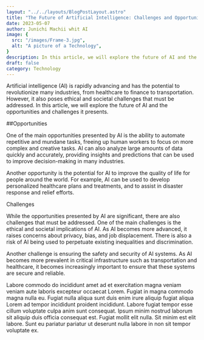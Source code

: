 ```yaml
---
layout: "../../layouts/BlogPostLayout.astro"
title: "The Future of Artificial Intelligence: Challenges and Opportunities"
date: 2023-05-07
author: Junichi Machii whit AI
image: {
  src: "/images/Frame-3.jpg",
  alt: "A picture of a Technology",
}
description: In this article, we will explore the future of AI and the opportunities and challenges it presents.
draft: false
category: Technology
---
```


Artificial intelligence (AI) is rapidly advancing and has the potential to revolutionize many industries, from healthcare to finance to transportation. However, it also poses ethical and societal challenges that must be addressed. In this article, we will explore the future of AI and the opportunities and challenges it presents.

##Opportunities

One of the main opportunities presented by AI is the ability to automate repetitive and mundane tasks, freeing up human workers to focus on more complex and creative tasks. AI can also analyze large amounts of data quickly and accurately, providing insights and predictions that can be used to improve decision-making in many industries.

Another opportunity is the potential for AI to improve the quality of life for people around the world. For example, AI can be used to develop personalized healthcare plans and treatments, and to assist in disaster response and relief efforts.

Challenges

While the opportunities presented by AI are significant, there are also challenges that must be addressed. One of the main challenges is the ethical and societal implications of AI. As AI becomes more advanced, it raises concerns about privacy, bias, and job displacement. There is also a risk of AI being used to perpetuate existing inequalities and discrimination.

Another challenge is ensuring the safety and security of AI systems. As AI becomes more prevalent in critical infrastructure such as transportation and healthcare, it becomes increasingly important to ensure that these systems are secure and reliable.

Labore commodo do incididunt amet ad et exercitation magna veniam veniam aute laboris excepteur occaecat Lorem. Fugiat in magna commodo magna nulla eu. Fugiat nulla aliqua sunt duis enim irure aliquip fugiat aliqua Lorem ad tempor incididunt proident incididunt. Labore fugiat tempor esse cillum voluptate culpa anim sunt consequat. Ipsum minim nostrud laborum sit aliquip duis officia consequat est. Fugiat mollit elit nulla. Sit minim est elit labore. Sunt eu pariatur pariatur ut deserunt nulla labore in non sit tempor voluptate ex.
